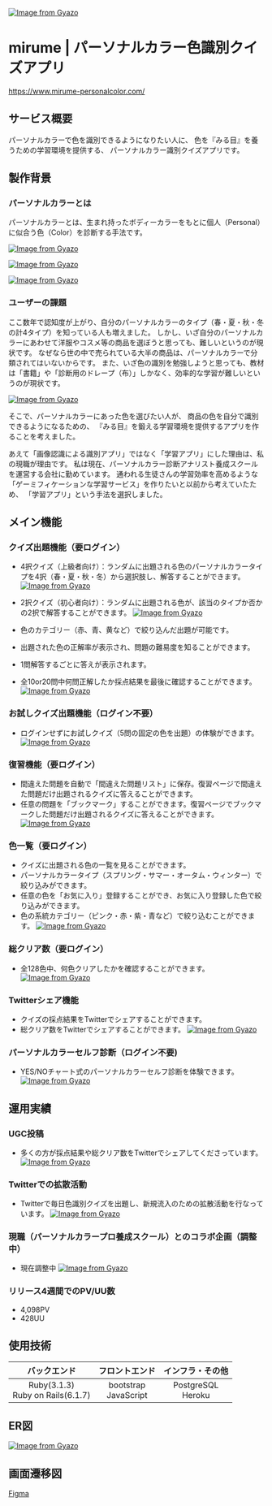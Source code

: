 [![Image from Gyazo](https://i.gyazo.com/fe53eca7570accf28ccf6bb599f3d80e.jpg)](https://gyazo.com/fe53eca7570accf28ccf6bb599f3d80e)
# mirume | パーソナルカラー色識別クイズアプリ
https://www.mirume-personalcolor.com/

## サービス概要
パーソナルカラーで色を識別できるようになりたい人に、
色を『みる目』を養うための学習環境を提供する、
パーソナルカラー識別クイズアプリです。

## 製作背景
### パーソナルカラーとは
パーソナルカラーとは、生まれ持ったボディーカラーをもとに個人（Personal）に似合う色（Color）を診断する手法です。

[![Image from Gyazo](https://i.gyazo.com/25848bf82702af2c09970419e5a8b357.png)](https://gyazo.com/25848bf82702af2c09970419e5a8b357)

[![Image from Gyazo](https://i.gyazo.com/7547ef43135649ab0873f5bb2e3ae129.png)](https://gyazo.com/7547ef43135649ab0873f5bb2e3ae129)

[![Image from Gyazo](https://i.gyazo.com/6bd51f8a6c2829fa12144ba463d0593d.png)](https://gyazo.com/6bd51f8a6c2829fa12144ba463d0593d)

### ユーザーの課題
ここ数年で認知度が上がり、自分のパーソナルカラーのタイプ（春・夏・秋・冬の計4タイプ）を知っている人も増えました。
しかし、いざ自分のパーソナルカラーにあわせて洋服やコスメ等の商品を選ぼうと思っても、難しいというのが現状です。
なぜなら世の中で売られている大半の商品は、パーソナルカラーで分類されてはいないからです。
また、いざ色の識別を勉強しようと思っても、教材は「書籍」や「診断用のドレープ（布）」しかなく、効率的な学習が難しいというのが現状です。

[![Image from Gyazo](https://i.gyazo.com/4a66815331c1aa3f13860e038668fb64.png)](https://gyazo.com/4a66815331c1aa3f13860e038668fb64)

そこで、パーソナルカラーにあった色を選びたい人が、
商品の色を自分で識別できるようになるための、
『みる目』を鍛える学習環境を提供するアプリを作ることを考えました。

あえて「画像認識による識別アプリ」ではなく「学習アプリ」にした理由は、私の現職が理由です。
私は現在、パーソナルカラー診断アナリスト養成スクールを運営する会社に勤めています。
通われる生徒さんの学習効率を高めるような「ゲーミフィケーションな学習サービス」を作りたいと以前から考えていたため、
「学習アプリ」という手法を選択しました。

## メイン機能
### クイズ出題機能（要ログイン）
* 4択クイズ（上級者向け）：ランダムに出題される色のパーソナルカラータイプを4択（春・夏・秋・冬）から選択肢し、解答することができます。
[![Image from Gyazo](https://i.gyazo.com/343d80c8787b94a807ef1a0a4bb7b8ad.gif)](https://gyazo.com/343d80c8787b94a807ef1a0a4bb7b8ad)

* 2択クイズ（初心者向け）：ランダムに出題される色が、該当のタイプか否かの2択で解答することができます。
[![Image from Gyazo](https://i.gyazo.com/1664d38283c4a508bdf19210c3d5cf22.gif)](https://gyazo.com/1664d38283c4a508bdf19210c3d5cf22)

* 色のカテゴリー（赤、青、黄など）で絞り込んだ出題が可能です。
* 出題された色の正解率が表示され、問題の難易度を知ることができます。
* 1問解答するごとに答えが表示されます。
* 全10or20問中何問正解したか採点結果を最後に確認することができます。
[![Image from Gyazo](https://i.gyazo.com/07043d73a9319d0731fdbfecec1d0de4.png)](https://gyazo.com/07043d73a9319d0731fdbfecec1d0de4)

### お試しクイズ出題機能（ログイン不要）
* ログインせずにお試しクイズ（5問の固定の色を出題）の体験ができます。
[![Image from Gyazo](https://i.gyazo.com/ffa37b8d3b86f5ab0c12f11c2aca8cb5.png)](https://gyazo.com/ffa37b8d3b86f5ab0c12f11c2aca8cb5)      

### 復習機能（要ログイン）
* 間違えた問題を自動で「間違えた問題リスト」に保存。復習ページで間違えた問題だけ出題されるクイズに答えることができます。
* 任意の問題を「ブックマーク」することができます。復習ページでブックマークした問題だけ出題されるクイズに答えることができます。
[![Image from Gyazo](https://i.gyazo.com/29ce09d00085d8f4f73553e8ea265b2d.png)](https://gyazo.com/29ce09d00085d8f4f73553e8ea265b2d)

### 色一覧（要ログイン）
* クイズに出題される色の一覧を見ることができます。
* パーソナルカラータイプ（スプリング・サマー・オータム・ウィンター）で絞り込みができます。
* 任意の色を「お気に入り」登録することができ、お気に入り登録した色で絞り込みができます。
* 色の系統カテゴリー（ピンク・赤・紫・青など）で絞り込むことができます。
[![Image from Gyazo](https://i.gyazo.com/1ab8fb98b77c650f275b9e518ee93ec6.png)](https://gyazo.com/1ab8fb98b77c650f275b9e518ee93ec6)

### 総クリア数（要ログイン）
* 全128色中、何色クリアしたかを確認することができます。
[![Image from Gyazo](https://i.gyazo.com/d5f75d0ce43ff882802842ba9bfe5413.gif)](https://gyazo.com/d5f75d0ce43ff882802842ba9bfe5413)

### Twitterシェア機能
* クイズの採点結果をTwitterでシェアすることができます。
* 総クリア数をTwitterでシェアすることができます。
[![Image from Gyazo](https://i.gyazo.com/afd22ef7ceae2e2145f99bfc7fcfbd54.jpg)](https://gyazo.com/afd22ef7ceae2e2145f99bfc7fcfbd54)

### パーソナルカラーセルフ診断（ログイン不要)
* YES/NOチャート式のパーソナルカラーセルフ診断を体験できます。
[![Image from Gyazo](https://i.gyazo.com/8ab0a291c7e8ccc0d37b8d62fbe58854.png)](https://gyazo.com/8ab0a291c7e8ccc0d37b8d62fbe58854)

## 運用実績
### UGC投稿
* 多くの方が採点結果や総クリア数をTwitterでシェアしてくださっています。
[![Image from Gyazo](https://i.gyazo.com/cddfe0efeadd5bdd445bc0463e0fab88.jpg)](https://gyazo.com/cddfe0efeadd5bdd445bc0463e0fab88)

### Twitterでの拡散活動
* Twitterで毎日色識別クイズを出題し、新規流入のための拡散活動を行なっています。
[![Image from Gyazo](https://i.gyazo.com/dc91d77680eceeba26f158b7a51db007.png)](https://gyazo.com/dc91d77680eceeba26f158b7a51db007)

### 現職（パーソナルカラープロ養成スクール）とのコラボ企画（調整中）
* 現在調整中
[![Image from Gyazo](https://i.gyazo.com/0bf207241078a265c19a42042aa46147.png)](https://gyazo.com/0bf207241078a265c19a42042aa46147)

### リリース4週間でのPV/UU数
* 4,098PV
* 428UU

## 使用技術
| バックエンド | フロントエンド | インフラ・その他 |
| :---: | :---: | :---: |
| Ruby(3.1.3)<br>Ruby on Rails(6.1.7) | bootstrap<br>JavaScript | PostgreSQL<br>Heroku |

## ER図
[![Image from Gyazo](https://i.gyazo.com/8de672de49ae79485d9e9f7e54be3b41.png)](https://gyazo.com/8de672de49ae79485d9e9f7e54be3b41)

## 画面遷移図
[Figma](https://www.figma.com/file/m3zx6nplIatJjAKiIHF1aU/mirume?node-id=0%3A1&t=pQPgWhhduarVF1he-1)
